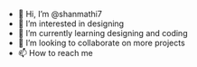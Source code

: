 - 👋 Hi, I’m @shanmathi7
- 👀 I’m interested in designing
- 🌱 I’m currently learning designing and coding
- 💞️ I’m looking to collaborate on more projects
- 📫 How to reach me 

<!---
shanmathi7/shanmathi7 is a ✨ special ✨ repository because its `README.md` (this file) appears on your GitHub profile.
You can click the Preview link to take a look at your changes.
--->
